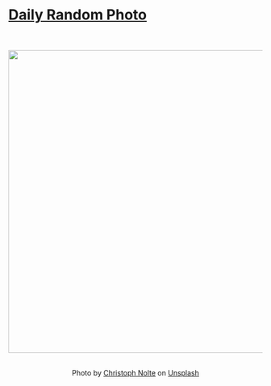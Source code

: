 # [Daily Random Photo](https://www.dailyrandomphoto.com/)

<div align="center">
  <br>
  <br>
  <a href="https://www.dailyrandomphoto.com/p/2025/2025-10-14/"><img src="https://images.unsplash.com/photo-1759401091238-ce8b8fe68cb1?crop=entropy&cs=tinysrgb&fit=max&fm=jpg&ixid=M3w3NzUwOHwwfDF8cmFuZG9tfHx8fHx8fHx8MTc2MDQwMjU5M3w&ixlib=rb-4.1.0&q=80&w=1080" width="600px"></a>
  <br>
  <br>
  <p class="has-text-grey">Photo by <a href="https://unsplash.com/@pic_nolte?utm_source=Daily%20Random%20Photo&amp;utm_medium=referral" target="_blank" rel="noopener noreferrer">Christoph Nolte</a> on <a href="https://unsplash.com/photos/a-small-bird-with-colorful-plumage-perched-on-a-branch--c_ma48Oqa8?utm_source=Daily%20Random%20Photo&amp;utm_medium=referral" target="_blank" rel="noopener noreferrer">Unsplash</a></p>
</div>
